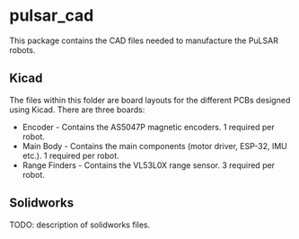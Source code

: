 # pulsar_cad

This package contains the CAD files needed to manufacture the PuLSAR robots.

## Kicad

The files within this folder are board layouts for the different PCBs designed using Kicad. There are three boards:
- Encoder - Contains the AS5047P magnetic encoders. 1 required per robot.
- Main Body - Contains the main components (motor driver, ESP-32, IMU etc.). 1 required per robot.
- Range Finders - Contains the VL53L0X range sensor. 3 required per robot.

## Solidworks

TODO: description of solidworks files.

